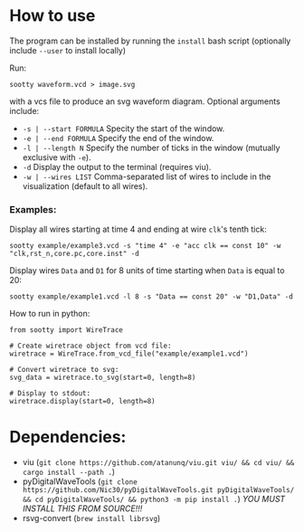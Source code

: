# How to use

The program can be installed by running the `install` bash script (optionally include `--user` to install locally)

Run:

    sootty waveform.vcd > image.svg

with a vcs file to produce an svg waveform diagram. Optional arguments include:
- `-s | --start FORMULA` Specity the start of the window.
- `-e | --end FORMULA` Specify the end of the window.
- `-l | --length N` Specify the number of ticks in the window (mutually exclusive with `-e`).
- `-d` Display the output to the terminal (requires viu).
- `-w | --wires LIST` Comma-separated list of wires to include in the visualization (default to all wires).

### Examples:

Display all wires starting at time 4 and ending at wire `clk`'s tenth tick:

    sootty example/example3.vcd -s "time 4" -e "acc clk == const 10" -w "clk,rst_n,core.pc,core.inst" -d

Display wires `Data` and `D1` for 8 units of time starting when `Data` is equal to 20:

    sootty example/example1.vcd -l 8 -s "Data == const 20" -w "D1,Data" -d

How to run in python:

    from sootty import WireTrace

    # Create wiretrace object from vcd file:
    wiretrace = WireTrace.from_vcd_file("example/example1.vcd")

    # Convert wiretrace to svg:
    svg_data = wiretrace.to_svg(start=0, length=8)
    
    # Display to stdout:
    wiretrace.display(start=0, length=8)

# Dependencies:

- viu (`git clone https://github.com/atanunq/viu.git viu/ && cd viu/ && cargo install --path .`)
- pyDigitalWaveTools (`git clone https://github.com/Nic30/pyDigitalWaveTools.git pyDigitalWaveTools/ && cd pyDigitalWaveTools/ && python3 -m pip install .`) *YOU MUST INSTALL THIS FROM SOURCE!!!*
- rsvg-convert (`brew install librsvg`)
